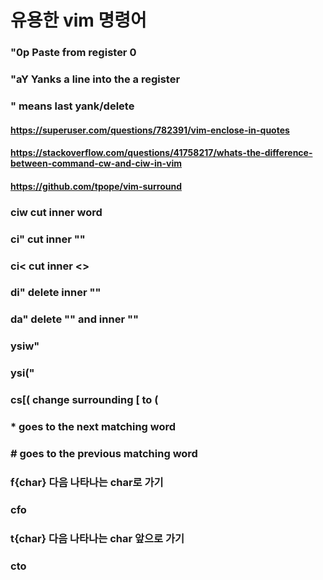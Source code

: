 # 유용한 vim 명령어

### "0p Paste from register 0
### "aY Yanks a line into the a register
### " means last yank/delete

#### https://superuser.com/questions/782391/vim-enclose-in-quotes
#### https://stackoverflow.com/questions/41758217/whats-the-difference-between-command-cw-and-ciw-in-vim
#### https://github.com/tpope/vim-surround
### ciw cut inner word
### ci" cut inner ""
### ci< cut inner <>
### di" delete inner ""
### da" delete "" and inner ""
### ysiw"
### ysi("
### cs[( change surrounding [ to (
### * goes to the next matching word 
### # goes to the previous matching word 
### f{char} 다음 나타나는 char로 가기
### cfo
### t{char} 다음 나타나는 char 앞으로 가기
### cto

